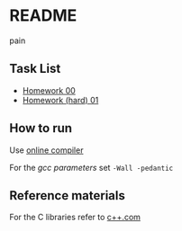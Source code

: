 # README

pain

## Task List
- [Homework 00](homework00/Assignment.txt) 
- [Homework (hard) 01](homework01/Assignment.txt) 

## How to run

Use [online compiler](https://rextester.com/l/c_online_compiler_gcc)

For the _gcc parameters_ set `-Wall -pedantic`

## Reference materials

For the C libraries refer to [c++.com](https://cplusplus.com/reference/clibrary/)